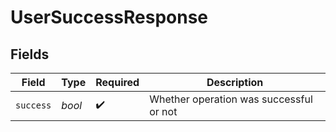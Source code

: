 # UserSuccessResponse


## Fields

| Field                                   | Type                                    | Required                                | Description                             |
| --------------------------------------- | --------------------------------------- | --------------------------------------- | --------------------------------------- |
| `success`                               | *bool*                                  | :heavy_check_mark:                      | Whether operation was successful or not |